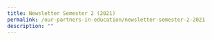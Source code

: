 ```yaml
---
title: Newsletter Semester 2 (2021)
permalink: /our-partners-in-education/newsletter-semester-2-2021
description: ""
---
```

